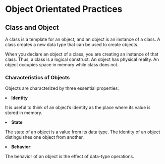# Object Orientated Practices

## Class and Object
A class is a template for an object, and an object is an instance of a class. A class creates a new data type that can be used to create objects. 

When you declare an object of a class, you are creating an instance of that class. Thus, a class is a logical construct. An object has physical reality. An object occupies space in memory while class does not.

### Characteristics of Objects
Objects are characterized by three essential properties: 

<li><b>Identity</b></li>
<p> It is useful to think of an object’s identity as the place where its value is stored in memory. </p>

<li><b>State</b></li>
<p>The state of an object is a value from its data type. The identity of an object distinguishes one object from another. </p>

<li><b>Behavior:</b></li>
<p> The behavior of an object is the effect of data-type operations. </p>